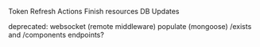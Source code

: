 Token Refresh
Actions
Finish resources
DB Updates

deprecated:
websocket (remote middleware)
populate (mongoose)
/exists and /components endpoints?
